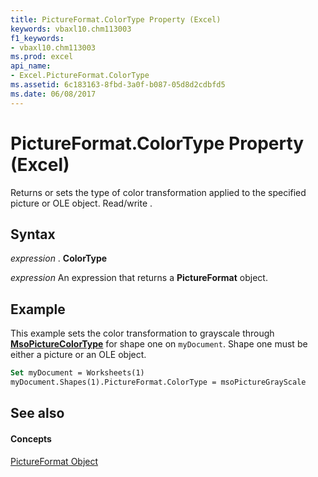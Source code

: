 ```yaml
---
title: PictureFormat.ColorType Property (Excel)
keywords: vbaxl10.chm113003
f1_keywords:
- vbaxl10.chm113003
ms.prod: excel
api_name:
- Excel.PictureFormat.ColorType
ms.assetid: 6c183163-8fbd-3a0f-b087-05d8d2cdbfd5
ms.date: 06/08/2017
---
```



# PictureFormat.ColorType Property (Excel)

Returns or sets the type of color transformation applied to the specified picture or OLE object. Read/write .


## Syntax

 _expression_ . **ColorType**

 _expression_ An expression that returns a **PictureFormat** object.


## Example

This example sets the color transformation to grayscale through  **[MsoPictureColorType](http://msdn.microsoft.com/library/d11f2d08-2ac9-6cf4-34b8-7ffaabb5d4ae%28Office.15%29.aspx)** for shape one on `myDocument`. Shape one must be either a picture or an OLE object.


```vb
Set myDocument = Worksheets(1) 
myDocument.Shapes(1).PictureFormat.ColorType = msoPictureGrayScale
```


## See also


#### Concepts


[PictureFormat Object](Excel.PictureFormat.md)

